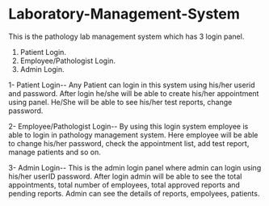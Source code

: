 # Laboratory-Management-System
 This is the pathology lab management system which has 3 login panel.
 1. Patient Login.
 2. Employee/Pathologist Login.
 3. Admin Login.
 
 1- Patient Login-- 
 Any Patient can login in this system using his/her userid and password. After login he/she will be able to create his/her appointment
 using panel. He/She will be able to see his/her test reports, change password.
 
 2- Employee/Pathologist Login--
 By using this login system employee is able to login in pathology management system. Here employee will be able to change his/her 
 password, check the appointment list, add test report, manage patients and so on.
 
 3- Admin Login--
 This is the admin login panel where admin can login using his/her userID password. After login admin will be able to see the total 
 appointments, total number of employees, total approved reports and pending reports. Admin can see the details of reports, empolyees,
 patients.

